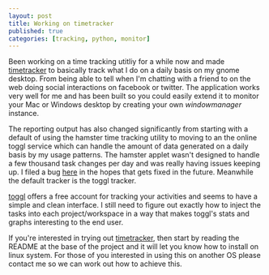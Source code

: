 ```yaml
---
layout: post
title: Working on timetracker
published: true
categories: [tracking, python, monitor]
---
```


Been working on a time tracking utitliy for a while now and made [timetracker](http://github.com/rlgomes/timetracker) to
basically track what I do on a daily basis on my gnome desktop. From being able
to tell when I'm chatting with a friend to on the web doing social interactions
on facebook or twitter. The application works very well for me and has been
built so you could easily extend it to monitor your Mac or Windows desktop by
creating your own *windowmanager* instance.

The reporting output has also changed significantly from starting with a default
of using the hamster time tracking utility to moving to an the online toggl
service which can handle the amount of data generated on a daily basis by my
usage patterns. The hamster applet wasn't designed to handle a few thousand
task changes per day and was really having issues keeping up. I filed a bug
[here](https://bugs.launchpad.net/ubuntu/+source/hamster-applet/+bug/685001) in
the hopes that gets fixed in the future. Meanwhile the default tracker is the
toggl tracker.

[toggl](http://www.toggl.com) offers a free account for tracking your activities
and seems to have a simple and clean interface. I still need to figure out
exactly how to inject the tasks into each project/workspace in a way that makes
toggl's stats and graphs interesting to the end user.

If you're interested in trying out [timetracker](http://github.com/rlgomes/timetracker), then start by reading the README
at the base of the project and it will let you know how to install on linux
system. For those of you interested in using this on another OS please contact
me so we can work out how to achieve this.
